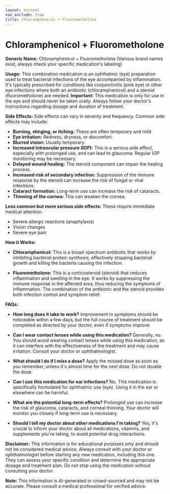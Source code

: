 ```yaml
---
layout: minimal
nav_exclude: true
title: Chloramphenicol + Fluorometholone
---
```


# Chloramphenicol + Fluorometholone

**Generic Name:** Chloramphenicol + Fluorometholone (Various brand names exist,  always check your specific medication's labeling)

**Usage:**  This combination medication is an ophthalmic (eye) preparation used to treat bacterial infections of the eye accompanied by inflammation.  It's typically prescribed for conditions like conjunctivitis (pink eye) or other eye infections where both an antibiotic (chloramphenicol) and a steroid (fluorometholone) are needed.  **Important:** This medication is only for use in the eye and should never be taken orally.  Always follow your doctor's instructions regarding dosage and duration of treatment.

**Side Effects:**  Side effects can vary in severity and frequency. Common side effects may include:

* **Burning, stinging, or itching:** These are often temporary and mild.
* **Eye irritation:**  Redness, dryness, or discomfort.
* **Blurred vision:** Usually temporary.
* **Increased intraocular pressure (IOP):**  This is a serious side effect, especially with prolonged use, and can lead to glaucoma. Regular IOP monitoring may be necessary.
* **Delayed wound healing:** The steroid component can impair the healing process.
* **Increased risk of secondary infection:** Suppression of the immune response by the steroid can increase the risk of fungal or viral infections.
* **Cataract formation:** Long-term use can increase the risk of cataracts.
* **Thinning of the cornea:** This can weaken the cornea.


**Less common but more serious side effects:**  These require immediate medical attention.

* Severe allergic reactions (anaphylaxis)
* Vision changes
* Severe eye pain


**How it Works:**

* **Chloramphenicol:** This is a broad-spectrum antibiotic that works by inhibiting bacterial protein synthesis, effectively stopping bacterial growth and killing the bacteria causing the infection.

* **Fluorometholone:** This is a corticosteroid (steroid) that reduces inflammation and swelling in the eye. It works by suppressing the immune response in the affected area, thus reducing the symptoms of inflammation.  The combination of the antibiotic and the steroid provides both infection control and symptom relief.

**FAQs:**

* **How long does it take to work?** Improvement in symptoms should be noticeable within a few days, but the full course of treatment should be completed as directed by your doctor, even if symptoms improve.

* **Can I wear contact lenses while using this medication?** Generally, no.  You should avoid wearing contact lenses while using this medication, as it can interfere with the effectiveness of the treatment and may cause irritation. Consult your doctor or ophthalmologist.

* **What should I do if I miss a dose?** Apply the missed dose as soon as you remember, unless it's almost time for the next dose. Do not double the dose.

* **Can I use this medication for ear infections?** No. This medication is specifically formulated for ophthalmic use (eye).  Using it in the ear or elsewhere can be harmful.

* **What are the potential long-term effects?**  Prolonged use can increase the risk of glaucoma, cataracts, and corneal thinning.  Your doctor will monitor you closely if long-term use is necessary.

* **Should I tell my doctor about other medications I'm taking?**  Yes, it's crucial to inform your doctor about all medications, vitamins, and supplements you're taking, to avoid potential drug interactions.


**Disclaimer:** This information is for educational purposes only and should not be considered medical advice.  Always consult with your doctor or ophthalmologist before starting any new medication, including this one. They can assess your specific condition and determine the appropriate dosage and treatment plan.  Do not stop using the medication without consulting your doctor.


**Note:** This information is AI-generated or crowd-sourced and may not be accurate. Please consult a medical professional for verified advice.